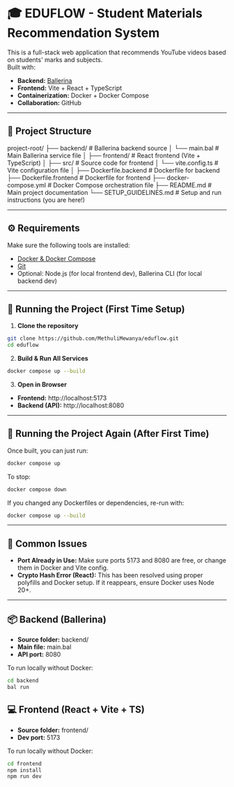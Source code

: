 # 🎓 EDUFLOW - Student Materials Recommendation System

This is a full-stack web application that recommends YouTube videos based on students' marks and subjects.  
Built with:

- **Backend:** [Ballerina](https://ballerina.io/)
- **Frontend:** Vite + React + TypeScript
- **Containerization:** Docker + Docker Compose
- **Collaboration:** GitHub

---

## 📁 Project Structure

project-root/
├── backend/                    # Ballerina backend source
│   └── main.bal                # Main Ballerina service file
│
├── frontend/                   # React frontend (Vite + TypeScript)
│   ├── src/                    # Source code for frontend
│   └── vite.config.ts          # Vite configuration file
│
├── Dockerfile.backend          # Dockerfile for backend
├── Dockerfile.frontend         # Dockerfile for frontend
├── docker-compose.yml          # Docker Compose orchestration file
├── README.md                   # Main project documentation
└── SETUP_GUIDELINES.md         # Setup and run instructions (you are here!)

---

## ⚙️ Requirements

Make sure the following tools are installed:

- [Docker & Docker Compose](https://docs.docker.com/get-docker/)
- [Git](https://git-scm.com/)
- Optional: Node.js (for local frontend dev), Ballerina CLI (for local backend dev)

---

## 🚀 Running the Project (First Time Setup)

1. **Clone the repository**

```bash
git clone https://github.com/MethuliMewanya/eduflow.git
cd eduflow

```

2. **Build & Run All Services**

```bash
docker compose up --build

```

3. **Open in Browser**

- **Frontend:** http://localhost:5173
- **Backend (API):** http://localhost:8080

---

## 🔁 Running the Project Again (After First Time)

Once built, you can just run:

```bash
docker compose up

```

To stop:

```bash
docker compose down

```

If you changed any Dockerfiles or dependencies, re-run with:

```bash
docker compose up --build

```

---


## 🧯 Common Issues

- **Port Already in Use:** Make sure ports 5173 and 8080 are free, or change them in Docker and Vite config.
- **Crypto Hash Error (React):** This has been resolved using proper polyfills and Docker setup. If it reappears, ensure Docker uses Node 20+.

---

## 📦 Backend (Ballerina)

- **Source folder:** backend/
- **Main file:** main.bal
- **API port:** 8080

To run locally without Docker:

```bash
cd backend
bal run

```

## 💻 Frontend (React + Vite + TS)

- **Source folder:** frontend/
- **Dev port:** 5173

To run locally without Docker:

```bash
cd frontend
npm install
npm run dev

```



